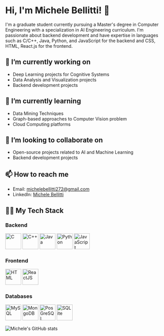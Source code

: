 # Hi, I'm Michele Bellitti! 👋

I'm a graduate student currently pursuing a Master's degree in Computer Engineering with a specialization in AI Engineering curriculum. I'm passionate about backend development and have expertise in languages such as C/C++, Java, Python, and JavaScript for the backend and CSS, HTML, React.js for the frontend.

## 🔭 I’m currently working on
- Deep Learning projects for Cognitive Systems
- Data Analysis and Visualization projects
- Backend development projects

## 🌱 I’m currently learning
- Data Mining Techniques
- Graph-based approaches to Computer Vision problem
- Cloud Computing platforms

## 👯 I’m looking to collaborate on
- Open-source projects related to AI and Machine Learning
- Backend development projects

## 📫 How to reach me
- Email: [michelebellitti272@gmail.com](mailto:michelebellitti272@gmail.com)
- LinkedIn: [Michele Bellitti](https://www.linkedin.com/in/michele-bellitti/)

## 🧑‍💻 My Tech Stack
### Backend
<p>
    <img src="https://cdn.jsdelivr.net/gh/devicons/devicon/icons/c/c-original.svg" alt="C" height="50" width="50"/>
    <img src="https://cdn.jsdelivr.net/gh/devicons/devicon/icons/cplusplus/cplusplus-original.svg" alt="C++" height="50" width="50"/>
    <img src="https://cdn.jsdelivr.net/gh/devicons/devicon/icons/java/java-original.svg" alt="Java" height="50" width="50"/>
    <img src="https://cdn.jsdelivr.net/gh/devicons/devicon/icons/python/python-original.svg" alt="Python" height="50" width="50"/>
    <img src="https://cdn.jsdelivr.net/gh/devicons/devicon/icons/javascript/javascript-original.svg" alt="JavaScript" height="50" width="50"/>
</p>

### Frontend
<p>
    <img src="https://cdn.jsdelivr.net/gh/devicons/devicon/icons/html5/html5-original.svg" alt="HTML" height="50" width="50"/>
    <img src="https://cdn.jsdelivr.net/gh/devicons/devicon/icons/react/react-original.svg" alt="ReactJS" height="50" width="50"/>
</p>

### Databases
<p>
    <img src="https://cdn.jsdelivr.net/gh/devicons/devicon/icons/mysql/mysql-original.svg" alt="MySQL" height="50" width="50"/>
    <img src="https://cdn.jsdelivr.net/gh/devicons/devicon/icons/mongodb/mongodb-original.svg" alt="MongoDB" height="50" width="50"/>
    <img src="https://cdn.jsdelivr.net/gh/devicons/devicon/icons/postgresql/postgresql-original.svg" alt="PosGreSQL" height="50" width="50"/>
    <img src="https://cdn.jsdelivr.net/gh/devicons/devicon/icons/sqlite/sqlite-original.svg" alt="SQLite" height="50" width="50"/>
</p>

![Michele's GitHub stats](https://github-readme-stats.vercel.app/api?username=MicheleBellitti&show_icons=true&theme=radical)
